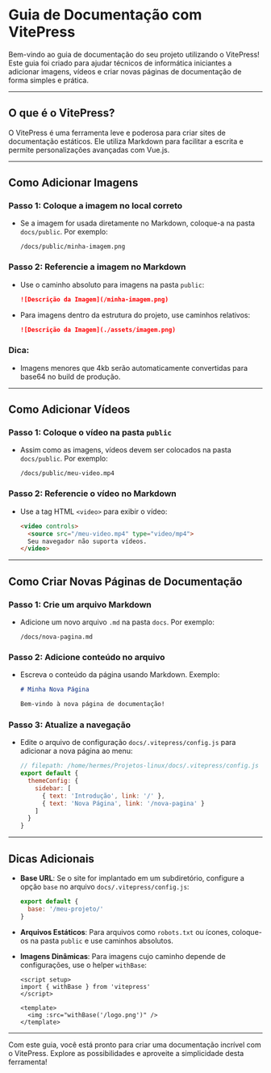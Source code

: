 # Guia de Documentação com VitePress

Bem-vindo ao guia de documentação do seu projeto utilizando o VitePress! Este guia foi criado para ajudar técnicos de informática iniciantes a adicionar imagens, vídeos e criar novas páginas de documentação de forma simples e prática.

---

## O que é o VitePress?

O VitePress é uma ferramenta leve e poderosa para criar sites de documentação estáticos. Ele utiliza Markdown para facilitar a escrita e permite personalizações avançadas com Vue.js.

---

## Como Adicionar Imagens

### Passo 1: Coloque a imagem no local correto
- Se a imagem for usada diretamente no Markdown, coloque-a na pasta `docs/public`. Por exemplo:
  ```
  /docs/public/minha-imagem.png
  ```

### Passo 2: Referencie a imagem no Markdown
- Use o caminho absoluto para imagens na pasta `public`:
  ```markdown
  ![Descrição da Imagem](/minha-imagem.png)
  ```

- Para imagens dentro da estrutura do projeto, use caminhos relativos:
  ```markdown
  ![Descrição da Imagem](./assets/imagem.png)
  ```

### Dica:
- Imagens menores que 4kb serão automaticamente convertidas para base64 no build de produção.

---

## Como Adicionar Vídeos

### Passo 1: Coloque o vídeo na pasta `public`
- Assim como as imagens, vídeos devem ser colocados na pasta `docs/public`. Por exemplo:
  ```
  /docs/public/meu-video.mp4
  ```

### Passo 2: Referencie o vídeo no Markdown
- Use a tag HTML `<video>` para exibir o vídeo:
  ```html
  <video controls>
    <source src="/meu-video.mp4" type="video/mp4">
    Seu navegador não suporta vídeos.
  </video>
  ```

---

## Como Criar Novas Páginas de Documentação

### Passo 1: Crie um arquivo Markdown
- Adicione um novo arquivo `.md` na pasta `docs`. Por exemplo:
  ```
  /docs/nova-pagina.md
  ```

### Passo 2: Adicione conteúdo no arquivo
- Escreva o conteúdo da página usando Markdown. Exemplo:
  ```markdown
  # Minha Nova Página

  Bem-vindo à nova página de documentação!
  ```

### Passo 3: Atualize a navegação
- Edite o arquivo de configuração `docs/.vitepress/config.js` para adicionar a nova página ao menu:
  ```javascript
  // filepath: /home/hermes/Projetos-linux/docs/.vitepress/config.js
  export default {
    themeConfig: {
      sidebar: [
        { text: 'Introdução', link: '/' },
        { text: 'Nova Página', link: '/nova-pagina' }
      ]
    }
  }
  ```

---

## Dicas Adicionais

- **Base URL**: Se o site for implantado em um subdiretório, configure a opção `base` no arquivo `docs/.vitepress/config.js`:
  ```javascript
  export default {
    base: '/meu-projeto/'
  }
  ```

- **Arquivos Estáticos**: Para arquivos como `robots.txt` ou ícones, coloque-os na pasta `public` e use caminhos absolutos.

- **Imagens Dinâmicas**: Para imagens cujo caminho depende de configurações, use o helper `withBase`:
  ```vue
  <script setup>
  import { withBase } from 'vitepress'
  </script>

  <template>
    <img :src="withBase('/logo.png')" />
  </template>
  ```

---

Com este guia, você está pronto para criar uma documentação incrível com o VitePress. Explore as possibilidades e aproveite a simplicidade desta ferramenta!
